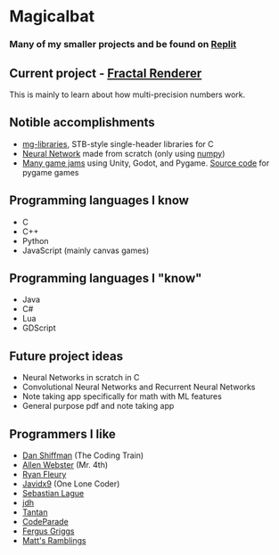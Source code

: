# Magicalbat

### Many of my smaller projects and be found on [Replit](https://replit.com/@Magicalbat?tab=repls)

## Current project - [Fractal Renderer](https://github.com/Magicalbat/Fractal-Renderer)
This is mainly to learn about how multi-precision numbers work.

## Notible accomplishments
- [mg-libraries](https://github.com/Magicalbat/mg-libraries), STB-style single-header libraries for C
- [Neural Network](https://replit.com/@Magicalbat/Neural-Network#main.py) made from scratch (only using [numpy](https://numpy.org/))
- [Many game jams](https://magicalbat.itch.io/) using Unity, Godot, and Pygame. [Source code](https://github.com/Magicalbat/Pygame-Projects) for pygame games

## Programming languages I know
- C
- C++
- Python
- JavaScript (mainly canvas games)

## Programming languages I "know"
- Java
- C#
- Lua
- GDScript

## Future project ideas
- Neural Networks in scratch in C
- Convolutional Neural Networks and Recurrent Neural Networks
- Note taking app specifically for math with ML features
- General purpose pdf and note taking app

## Programmers I like
- [Dan Shiffman](https://thecodingtrain.com/) (The Coding Train)
- [Allen Webster](https://mr4th.com/index.html) (Mr. 4th)
- [Ryan Fleury](https://www.rfleury.com/)
- [Javidx9](https://www.youtube.com/@javidx9) (One Lone Coder)
- [Sebastian Lague](https://www.youtube.com/@SebastianLague)
- [jdh](https://www.youtube.com/@jdh)
- [Tantan](https://www.youtube.com/@Tantandev)
- [CodeParade](https://www.youtube.com/@CodeParade)
- [Fergus Griggs](https://www.youtube.com/@fbob987)
- [Matt's Ramblings](https://www.youtube.com/@MattsRamblings)

<!---
Magicalbat/Magicalbat is a ✨ special ✨ repository because its `README.md` (this file) appears on your GitHub profile.
You can click the Preview link to take a look at your changes.
--->
